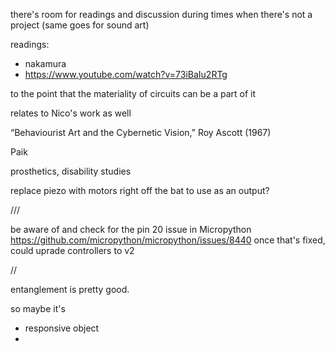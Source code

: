 
there's room for readings and discussion during times when there's not a project (same goes for sound art)

readings:
- nakamura
- https://www.youtube.com/watch?v=73iBaIu2RTg

to the point that the materiality of circuits can be a part of it

relates to Nico's work as well

“Behaviourist Art and the Cybernetic Vision,” Roy Ascott (1967)

Paik

prosthetics, disability studies



replace piezo with motors right off the bat to use as an output?



///

be aware of and check for the pin 20 issue in Micropython
https://github.com/micropython/micropython/issues/8440
once that's fixed, could uprade controllers to v2


//

entanglement is pretty good.

so maybe it's
- responsive object
- 